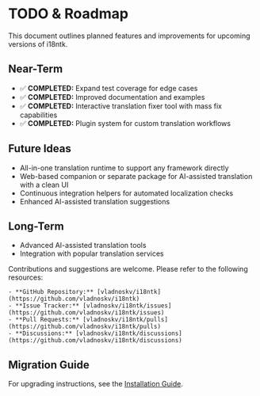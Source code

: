 # TODO & Roadmap

This document outlines planned features and improvements for upcoming versions of i18ntk.

## Near-Term
- ✅ **COMPLETED:** Expand test coverage for edge cases
- ✅ **COMPLETED:** Improved documentation and examples
- ✅ **COMPLETED:** Interactive translation fixer tool with mass fix capabilities
- ✅ **COMPLETED:** Plugin system for custom translation workflows

## Future Ideas
- All-in-one translation runtime to support any framework directly
- Web-based companion or separate package for AI-assisted translation with a clean UI
- Continuous integration helpers for automated localization checks
- Enhanced AI-assisted translation suggestions

## Long-Term
- Advanced AI-assisted translation tools
- Integration with popular translation services

Contributions and suggestions are welcome. Please refer to the following resources:

    - **GitHub Repository:** [vladnoskv/i18ntk](https://github.com/vladnoskv/i18ntk)
    - **Issue Tracker:** [vladnoskv/i18ntk/issues](https://github.com/vladnoskv/i18ntk/issues)
    - **Pull Requests:** [vladnoskv/i18ntk/pulls](https://github.com/vladnoskv/i18ntk/pulls)
    - **Discussions:** [vladnoskv/i18ntk/discussions](https://github.com/vladnoskv/i18ntk/discussions)




## Migration Guide

For upgrading instructions, see the [Installation Guide](./INSTALLATION.md).

